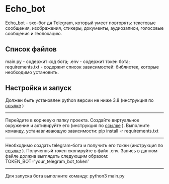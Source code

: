 # Echo_bot
Echo_bot - эхо-бот дя Telegram, который умеет повторять: текстовые сообщения, изображения, стикеры, документы, аудиозаписи, голосовые сообщения и геолокацию.

## Список файлов
main.py - содержит код бота;
.env - содержит токен бота;
requirements.txt - содержит список зависимостей: библиотек, которые необходимо установить.

## Настройка и запуск
Должен быть устaновлен python версии не ниже 3.8 (инструкция по [ссылке](https://python-scripts.com/install-python-windows) )
____
Перейдите в корневую папку проекта. Создайте виртуальное окружение и активируйте его (инструкция по [ссылке](https://python-scripts.com/virtualenv) ). 
Выполните команду, устанавливающую зависимости:
pip install -r requirements.txt
____
Необходимо создать telegram-бота и получить его токен (инструкция по [ссылке](https://tlgrm.ru/docs/bots) ).
Полученный токен скопируйте в файл .env. Запись в данном файле должна выглядеть следующим образом:
TOKEN_BOT='your_telegram_bot_token'
____
Для запуска бота выполните команду:
python3 main.py
